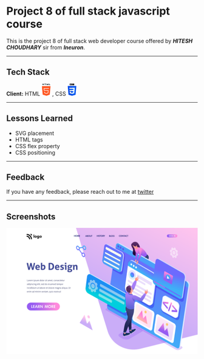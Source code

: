 
# Project 8 of full stack javascript course

This is the project 8 of full stack web developer course offered by ***HITESH CHOUDHARY***
sir from ***Ineuron***.
***
## Tech Stack

**Client:** HTML![html Img](/images/html.png), CSS![css img](/images/css.png)

***


## Lessons Learned

- SVG placement
- HTML tags
- CSS flex property
- CSS positioning
***
## Feedback

If you have any feedback, please reach out to me at [twitter](https://twitter.com/codewithchetan)
***

## Screenshots

![Screenshot](/8.png)

